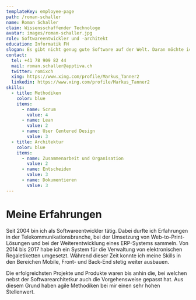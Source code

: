 ```yaml
---
templateKey: employee-page
path: /roman-schaller
name: Roman Schaller
claim: Wissensschaffender Technologe
avatar: images/roman-schaller.jpg
role: Softwareentwickler und -architekt
education: Informatik FH
slogan: Es gibt nicht genug gute Software auf der Welt. Daran möchte ich etwas ändern.
contact:
  tel: +41 78 909 82 44
  mail: roman.schaller@apptiva.ch
  twitter: romixch
  xing: https://www.xing.com/profile/Markus_Tanner2
  linkedin: https://www.xing.com/profile/Markus_Tanner2
skills:
  - title: Methodiken
    color: blue
    items:
      - name: Scrum
        value: 4
      - name: Lean
        value: 2
      - name: User Centered Design
        value: 3
  - title: Architektur
    color: blue
    items:
      - name: Zusammenarbeit und Organisation
        value: 2
      - name: Entscheiden
        value: 3
      - name: Dokumentieren
        value: 3
---
```


# Meine Erfahrungen

Seit 2004 bin ich als Softwareentwickler tätig. Dabei durfte ich Erfahrungen in der Telekommunikationsbranche, bei der Umsetzung von Web-to-Print-Lösungen und bei der Weiterentwicklung eines ERP-Systems sammeln. Von 2014 bis 2017 habe ich ein System für die Verwaltung von elektronischen Regaletiketten umgesetzt. Während dieser Zeit konnte ich meine Skills in den Bereichen Mobile, Front- und Back-End stetig weiter ausbauen.

Die erfolgreichsten Projekte und Produkte waren bis anhin die, bei welchen nebst der Softwarearchitetkur auch die Vorgehensweise gepasst hat. Aus diesem Grund haben agile Methodiken bei mir einen sehr hohen Stellenwert.
